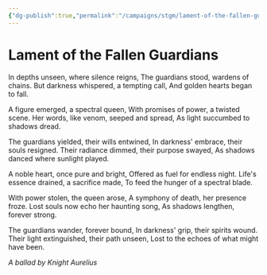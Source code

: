 ```yaml
---
{"dg-publish":true,"permalink":"/campaigns/stgm/lament-of-the-fallen-guardians/"}
---
```


# Lament of the Fallen Guardians

In depths unseen, where silence reigns, 
The guardians stood, wardens of chains. 
But darkness whispered, a tempting call, 
And golden hearts began to fall.

A figure emerged, a spectral queen, 
With promises of power, a twisted scene. 
Her words, like venom, seeped and spread, 
As light succumbed to shadows dread.

The guardians yielded, their wills entwined, 
In darkness' embrace, their souls resigned. 
Their radiance dimmed, their purpose swayed, 
As shadows danced where sunlight played.

A noble heart, once pure and bright, 
Offered as fuel for endless night. 
Life's essence drained, a sacrifice made, 
To feed the hunger of a spectral blade.

With power stolen, the queen arose, 
A symphony of death, her presence froze. 
Lost souls now echo her haunting song, 
As shadows lengthen, forever strong.

The guardians wander, forever bound, 
In darkness' grip, their spirits wound. 
Their light extinguished, their path unseen, 
Lost to the echoes of what might have been.

*A ballad by Knight Aurelius*
